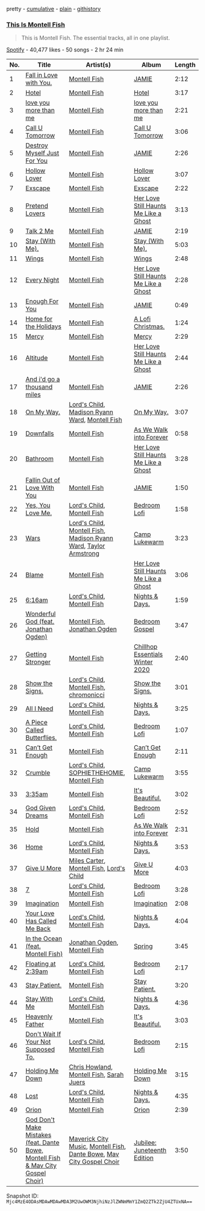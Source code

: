 pretty - [cumulative](/playlists/cumulative/37i9dQZF1DZ06evO3acIik.md) - [plain](/playlists/plain/37i9dQZF1DZ06evO3acIik) - [githistory](https://github.githistory.xyz/mackorone/spotify-playlist-archive/blob/main/playlists/plain/37i9dQZF1DZ06evO3acIik)

### [This Is Montell Fish](https://open.spotify.com/playlist/37i9dQZF1DZ06evO3acIik)

> This is Montell Fish\. The essential tracks, all in one playlist.

[Spotify](https://open.spotify.com/user/spotify) - 40,477 likes - 50 songs - 2 hr 24 min

| No. | Title | Artist(s) | Album | Length |
|---|---|---|---|---|
| 1 | [Fall in Love with You.](https://open.spotify.com/track/4kJT7Yj6Za01KfKHjb7mZE) | [Montell Fish](https://open.spotify.com/artist/5nvWOyAkfNgVLKESq4fOj2) | [JAMIE](https://open.spotify.com/album/4StdgB0YaIYLGhhXBLuoWl) | 2:12 |
| 2 | [Hotel](https://open.spotify.com/track/0JzG1wJuB4v9UPkSE7LMXi) | [Montell Fish](https://open.spotify.com/artist/5nvWOyAkfNgVLKESq4fOj2) | [Hotel](https://open.spotify.com/album/0ykf7jcx3yY49RpkIO1byF) | 3:17 |
| 3 | [love you more than me](https://open.spotify.com/track/3jc0jdopFsv3dYz5uo8OCr) | [Montell Fish](https://open.spotify.com/artist/5nvWOyAkfNgVLKESq4fOj2) | [love you more than me](https://open.spotify.com/album/5iA8uhhLMIfh8CUu6sJWd6) | 2:21 |
| 4 | [Call U Tomorrow](https://open.spotify.com/track/1kPee0zC6xh3DT1mlG5a82) | [Montell Fish](https://open.spotify.com/artist/5nvWOyAkfNgVLKESq4fOj2) | [Call U Tomorrow](https://open.spotify.com/album/7pdP0BWJ8Faz6ZbWb3UCGc) | 3:06 |
| 5 | [Destroy Myself Just For You](https://open.spotify.com/track/40Fmr4mXhz4PtrMAPTnoXB) | [Montell Fish](https://open.spotify.com/artist/5nvWOyAkfNgVLKESq4fOj2) | [JAMIE](https://open.spotify.com/album/4StdgB0YaIYLGhhXBLuoWl) | 2:26 |
| 6 | [Hollow Lover](https://open.spotify.com/track/0wqfPpcKewaI7muAVNzo2x) | [Montell Fish](https://open.spotify.com/artist/5nvWOyAkfNgVLKESq4fOj2) | [Hollow Lover](https://open.spotify.com/album/6oU83NRccLBCqr1JI92MLi) | 3:07 |
| 7 | [Exscape](https://open.spotify.com/track/5L1WMbYfNFkmlyG407ke6S) | [Montell Fish](https://open.spotify.com/artist/5nvWOyAkfNgVLKESq4fOj2) | [Exscape](https://open.spotify.com/album/1vSELIji55iJOeDXNHng2b) | 2:22 |
| 8 | [Pretend Lovers](https://open.spotify.com/track/0cJTBlSiodwtdA5vdIbHhB) | [Montell Fish](https://open.spotify.com/artist/5nvWOyAkfNgVLKESq4fOj2) | [Her Love Still Haunts Me Like a Ghost](https://open.spotify.com/album/3q6BNwqgHKVzXzAv2ZV6tD) | 3:13 |
| 9 | [Talk 2 Me](https://open.spotify.com/track/6pPLhloHxLWiMlAT5Xn1gw) | [Montell Fish](https://open.spotify.com/artist/5nvWOyAkfNgVLKESq4fOj2) | [JAMIE](https://open.spotify.com/album/4StdgB0YaIYLGhhXBLuoWl) | 2:19 |
| 10 | [Stay \(With Me\).](https://open.spotify.com/track/1lYF2cFAjKU8DG6FfGU4CE) | [Montell Fish](https://open.spotify.com/artist/5nvWOyAkfNgVLKESq4fOj2) | [Stay \(With Me\).](https://open.spotify.com/album/2UOdVuBqu1UQA9EXWGQNeE) | 5:03 |
| 11 | [Wings](https://open.spotify.com/track/3JnSE5L6NV0W22ZcSJLrBs) | [Montell Fish](https://open.spotify.com/artist/5nvWOyAkfNgVLKESq4fOj2) | [Wings](https://open.spotify.com/album/6aAPVuhruUUOmdW4VXsT7t) | 2:48 |
| 12 | [Every Night](https://open.spotify.com/track/21MjiNNSZylKr74tEuGHpm) | [Montell Fish](https://open.spotify.com/artist/5nvWOyAkfNgVLKESq4fOj2) | [Her Love Still Haunts Me Like a Ghost](https://open.spotify.com/album/3q6BNwqgHKVzXzAv2ZV6tD) | 2:28 |
| 13 | [Enough For You](https://open.spotify.com/track/37G1Mx1vZHxKia3aDPMQxd) | [Montell Fish](https://open.spotify.com/artist/5nvWOyAkfNgVLKESq4fOj2) | [JAMIE](https://open.spotify.com/album/4StdgB0YaIYLGhhXBLuoWl) | 0:49 |
| 14 | [Home for the Holidays](https://open.spotify.com/track/7yrfKopuTvSnedT9sfcG74) | [Montell Fish](https://open.spotify.com/artist/5nvWOyAkfNgVLKESq4fOj2) | [A Lofi Christmas.](https://open.spotify.com/album/18o8Xw3IFfjR6IoLsoY8xO) | 1:24 |
| 15 | [Mercy](https://open.spotify.com/track/2jBRks9u41rAywLxQjcdYt) | [Montell Fish](https://open.spotify.com/artist/5nvWOyAkfNgVLKESq4fOj2) | [Mercy](https://open.spotify.com/album/2zSiFSrqjSoZsXdxzOjQtY) | 2:29 |
| 16 | [Altitude](https://open.spotify.com/track/5OsHySqSwYLLfot5EswbON) | [Montell Fish](https://open.spotify.com/artist/5nvWOyAkfNgVLKESq4fOj2) | [Her Love Still Haunts Me Like a Ghost](https://open.spotify.com/album/3q6BNwqgHKVzXzAv2ZV6tD) | 2:44 |
| 17 | [And i'd go a thousand miles](https://open.spotify.com/track/4XAAxqgd94HLvDQWc0EkDa) | [Montell Fish](https://open.spotify.com/artist/5nvWOyAkfNgVLKESq4fOj2) | [JAMIE](https://open.spotify.com/album/4StdgB0YaIYLGhhXBLuoWl) | 2:26 |
| 18 | [On My Way.](https://open.spotify.com/track/0pNhg9ZtLhBGpKiqpH3X6S) | [Lord's Child](https://open.spotify.com/artist/14EkDZQXCL0J9CpQ1tKIKC), [Madison Ryann Ward](https://open.spotify.com/artist/6eAUAR4N9NOpirukqdIzVI), [Montell Fish](https://open.spotify.com/artist/5nvWOyAkfNgVLKESq4fOj2) | [On My Way.](https://open.spotify.com/album/3YrxGk5ThUcnjsDiTdLZST) | 3:07 |
| 19 | [Downfalls](https://open.spotify.com/track/5fTEuJl6xp2kNWWO6O6LnH) | [Montell Fish](https://open.spotify.com/artist/5nvWOyAkfNgVLKESq4fOj2) | [As We Walk into Forever](https://open.spotify.com/album/03VAghRQNBLnGT8f8g9wE7) | 0:58 |
| 20 | [Bathroom](https://open.spotify.com/track/3sLTYBYs6lJsFK84t2X7wt) | [Montell Fish](https://open.spotify.com/artist/5nvWOyAkfNgVLKESq4fOj2) | [Her Love Still Haunts Me Like a Ghost](https://open.spotify.com/album/3q6BNwqgHKVzXzAv2ZV6tD) | 3:28 |
| 21 | [Fallin Out of Love With You](https://open.spotify.com/track/3Eq9N7ymMN0GNG7vSKjTrF) | [Montell Fish](https://open.spotify.com/artist/5nvWOyAkfNgVLKESq4fOj2) | [JAMIE](https://open.spotify.com/album/4StdgB0YaIYLGhhXBLuoWl) | 1:50 |
| 22 | [Yes, You Love Me.](https://open.spotify.com/track/0Aj3GRorN6QAFwwZlqXz6T) | [Lord's Child](https://open.spotify.com/artist/14EkDZQXCL0J9CpQ1tKIKC), [Montell Fish](https://open.spotify.com/artist/5nvWOyAkfNgVLKESq4fOj2) | [Bedroom Lofi](https://open.spotify.com/album/6zvGIAgWSOkS1w8F4C42Mi) | 1:58 |
| 23 | [Wars](https://open.spotify.com/track/0NzDCZypxqXxgcGQ4rkJRG) | [Lord's Child](https://open.spotify.com/artist/14EkDZQXCL0J9CpQ1tKIKC), [Montell Fish](https://open.spotify.com/artist/5nvWOyAkfNgVLKESq4fOj2), [Madison Ryann Ward](https://open.spotify.com/artist/6eAUAR4N9NOpirukqdIzVI), [Taylor Armstrong](https://open.spotify.com/artist/3CVk2LzA3zH6FBAXuPbnhc) | [Camp Lukewarm](https://open.spotify.com/album/1ojRsIYi1rLdiFpSKNtEBp) | 3:23 |
| 24 | [Blame](https://open.spotify.com/track/7qsQw6eSn1x8sO4OrQAHne) | [Montell Fish](https://open.spotify.com/artist/5nvWOyAkfNgVLKESq4fOj2) | [Her Love Still Haunts Me Like a Ghost](https://open.spotify.com/album/3q6BNwqgHKVzXzAv2ZV6tD) | 3:06 |
| 25 | [6:16am](https://open.spotify.com/track/5pTb9i96sgct5x6jyjwhrM) | [Lord's Child](https://open.spotify.com/artist/14EkDZQXCL0J9CpQ1tKIKC), [Montell Fish](https://open.spotify.com/artist/5nvWOyAkfNgVLKESq4fOj2) | [Nights & Days.](https://open.spotify.com/album/13G65Pa4a3yM8pfN8wLrH3) | 1:59 |
| 26 | [Wonderful God \(feat\. Jonathan Ogden\)](https://open.spotify.com/track/6DRTaqEscCrnhsrjR69wnN) | [Montell Fish](https://open.spotify.com/artist/5nvWOyAkfNgVLKESq4fOj2), [Jonathan Ogden](https://open.spotify.com/artist/2Q1d40J0u4IWGg4oZNPBZ7) | [Bedroom Gospel](https://open.spotify.com/album/17OvPOdUGOGawt0dhZa9Uk) | 3:47 |
| 27 | [Getting Stronger](https://open.spotify.com/track/2RNUP450GqkdTQvnSDo8zO) | [Montell Fish](https://open.spotify.com/artist/5nvWOyAkfNgVLKESq4fOj2) | [Chillhop Essentials Winter 2020](https://open.spotify.com/album/2tawQhSOBEJ4MQm1ZN6knB) | 2:40 |
| 28 | [Show the Signs.](https://open.spotify.com/track/4I5dVjz3Uwqmgb4Wzmupn6) | [Lord's Child](https://open.spotify.com/artist/14EkDZQXCL0J9CpQ1tKIKC), [Montell Fish](https://open.spotify.com/artist/5nvWOyAkfNgVLKESq4fOj2), [chromonicci](https://open.spotify.com/artist/746nA9NSKsqBDRk343UtkE) | [Show the Signs.](https://open.spotify.com/album/1oc8h9nIQClaRvwaEpeSvl) | 3:01 |
| 29 | [All I Need](https://open.spotify.com/track/0GQPdbDdcBCO8MUY8YKluB) | [Lord's Child](https://open.spotify.com/artist/14EkDZQXCL0J9CpQ1tKIKC), [Montell Fish](https://open.spotify.com/artist/5nvWOyAkfNgVLKESq4fOj2) | [Nights & Days.](https://open.spotify.com/album/13G65Pa4a3yM8pfN8wLrH3) | 3:25 |
| 30 | [A Piece Called Butterflies.](https://open.spotify.com/track/1yqtrIUcRBXHOXPrHRcbjh) | [Lord's Child](https://open.spotify.com/artist/14EkDZQXCL0J9CpQ1tKIKC), [Montell Fish](https://open.spotify.com/artist/5nvWOyAkfNgVLKESq4fOj2) | [Bedroom Lofi](https://open.spotify.com/album/6zvGIAgWSOkS1w8F4C42Mi) | 1:07 |
| 31 | [Can’t Get Enough](https://open.spotify.com/track/6zp8BWzu4dzuygZTVf5H2H) | [Montell Fish](https://open.spotify.com/artist/5nvWOyAkfNgVLKESq4fOj2) | [Can’t Get Enough](https://open.spotify.com/album/474MpKHvn3W8j2E9x3qEfu) | 2:11 |
| 32 | [Crumble](https://open.spotify.com/track/0Gji3Cm4mRFYvXXtX82klr) | [Lord's Child](https://open.spotify.com/artist/14EkDZQXCL0J9CpQ1tKIKC), [SOPHIETHEHOMIE](https://open.spotify.com/artist/1FiNaCwPk9tRjTH4gCqsWh), [Montell Fish](https://open.spotify.com/artist/5nvWOyAkfNgVLKESq4fOj2) | [Camp Lukewarm](https://open.spotify.com/album/1ojRsIYi1rLdiFpSKNtEBp) | 3:55 |
| 33 | [3:35am](https://open.spotify.com/track/0QAFiGqEkWn27WVy6AZShQ) | [Montell Fish](https://open.spotify.com/artist/5nvWOyAkfNgVLKESq4fOj2) | [It's Beautiful.](https://open.spotify.com/album/6MRvWffD81OCQNUsa5J63K) | 3:02 |
| 34 | [God Given Dreams](https://open.spotify.com/track/15gmFPuXOMZV7l1Afj0JMM) | [Lord's Child](https://open.spotify.com/artist/14EkDZQXCL0J9CpQ1tKIKC), [Montell Fish](https://open.spotify.com/artist/5nvWOyAkfNgVLKESq4fOj2) | [Bedroom Lofi](https://open.spotify.com/album/6zvGIAgWSOkS1w8F4C42Mi) | 2:52 |
| 35 | [Hold](https://open.spotify.com/track/5W8yr9NaKicLrGEtl0KBdh) | [Montell Fish](https://open.spotify.com/artist/5nvWOyAkfNgVLKESq4fOj2) | [As We Walk into Forever](https://open.spotify.com/album/03VAghRQNBLnGT8f8g9wE7) | 2:31 |
| 36 | [Home](https://open.spotify.com/track/2xWxHd24lHBTnjl7SnbXB0) | [Lord's Child](https://open.spotify.com/artist/14EkDZQXCL0J9CpQ1tKIKC), [Montell Fish](https://open.spotify.com/artist/5nvWOyAkfNgVLKESq4fOj2) | [Nights & Days.](https://open.spotify.com/album/13G65Pa4a3yM8pfN8wLrH3) | 3:53 |
| 37 | [Give U More](https://open.spotify.com/track/3nuaFEZqXgCiE283Qy4T6E) | [Miles Carter](https://open.spotify.com/artist/4Jm580nuipYFdlgljTftY7), [Montell Fish](https://open.spotify.com/artist/5nvWOyAkfNgVLKESq4fOj2), [Lord's Child](https://open.spotify.com/artist/14EkDZQXCL0J9CpQ1tKIKC) | [Give U More](https://open.spotify.com/album/7rTh8hgSYgC0bEO4UTIbFF) | 4:03 |
| 38 | [7](https://open.spotify.com/track/1601rgnttKbCiKaV83nY8K) | [Lord's Child](https://open.spotify.com/artist/14EkDZQXCL0J9CpQ1tKIKC), [Montell Fish](https://open.spotify.com/artist/5nvWOyAkfNgVLKESq4fOj2) | [Bedroom Lofi](https://open.spotify.com/album/6zvGIAgWSOkS1w8F4C42Mi) | 3:28 |
| 39 | [Imagination](https://open.spotify.com/track/3A1XomhhNVD16MmJ24nK1Q) | [Montell Fish](https://open.spotify.com/artist/5nvWOyAkfNgVLKESq4fOj2) | [Imagination](https://open.spotify.com/album/7vnT0JGQIOvhmkvPuvO0Fe) | 2:08 |
| 40 | [Your Love Has Called Me Back](https://open.spotify.com/track/0ObkGoEBWzsWHvO9AcxptJ) | [Lord's Child](https://open.spotify.com/artist/14EkDZQXCL0J9CpQ1tKIKC), [Montell Fish](https://open.spotify.com/artist/5nvWOyAkfNgVLKESq4fOj2) | [Nights & Days.](https://open.spotify.com/album/13G65Pa4a3yM8pfN8wLrH3) | 4:04 |
| 41 | [In the Ocean \(feat\. Montell Fish\)](https://open.spotify.com/track/6IoH81sosd6WHhoLgYODBH) | [Jonathan Ogden](https://open.spotify.com/artist/2Q1d40J0u4IWGg4oZNPBZ7), [Montell Fish](https://open.spotify.com/artist/5nvWOyAkfNgVLKESq4fOj2) | [Spring](https://open.spotify.com/album/0aT8MMYx6r4tN1W0ipTgOs) | 3:45 |
| 42 | [Floating at 2:39am](https://open.spotify.com/track/5RmGMJ0xonTn7fZkKhBypX) | [Lord's Child](https://open.spotify.com/artist/14EkDZQXCL0J9CpQ1tKIKC), [Montell Fish](https://open.spotify.com/artist/5nvWOyAkfNgVLKESq4fOj2) | [Bedroom Lofi](https://open.spotify.com/album/6zvGIAgWSOkS1w8F4C42Mi) | 2:17 |
| 43 | [Stay Patient.](https://open.spotify.com/track/7uvbamNsiIOUsw2QJf1BQ1) | [Montell Fish](https://open.spotify.com/artist/5nvWOyAkfNgVLKESq4fOj2) | [Stay Patient.](https://open.spotify.com/album/2XhxedyLppu92AMi3038ES) | 3:20 |
| 44 | [Stay With Me](https://open.spotify.com/track/2rNn1oM0VdMHIGN5YmPDmf) | [Lord's Child](https://open.spotify.com/artist/14EkDZQXCL0J9CpQ1tKIKC), [Montell Fish](https://open.spotify.com/artist/5nvWOyAkfNgVLKESq4fOj2) | [Nights & Days.](https://open.spotify.com/album/13G65Pa4a3yM8pfN8wLrH3) | 4:36 |
| 45 | [Heavenly Father](https://open.spotify.com/track/5jEaWxWsplfntFOBaywhcC) | [Montell Fish](https://open.spotify.com/artist/5nvWOyAkfNgVLKESq4fOj2) | [It's Beautiful.](https://open.spotify.com/album/0khCz22f39wIV6FcizFYIo) | 3:03 |
| 46 | [Don't Wait If Your Not Supposed To.](https://open.spotify.com/track/5KjwW42ttM1o7KAt62WQ62) | [Lord's Child](https://open.spotify.com/artist/14EkDZQXCL0J9CpQ1tKIKC), [Montell Fish](https://open.spotify.com/artist/5nvWOyAkfNgVLKESq4fOj2) | [Bedroom Lofi](https://open.spotify.com/album/6zvGIAgWSOkS1w8F4C42Mi) | 2:15 |
| 47 | [Holding Me Down](https://open.spotify.com/track/6LiFdQTu27Hq7nZfCFUxof) | [Chris Howland](https://open.spotify.com/artist/2wqF6dCN8bQp7TN0eNDSsc), [Montell Fish](https://open.spotify.com/artist/5nvWOyAkfNgVLKESq4fOj2), [Sarah Juers](https://open.spotify.com/artist/39mgk0y3gWDfKqHTAcc2LG) | [Holding Me Down](https://open.spotify.com/album/4vEgr4lrtJcFgHcaknUy7Q) | 3:15 |
| 48 | [Lost](https://open.spotify.com/track/1p0krUFuFcLI9PugCfMTO9) | [Lord's Child](https://open.spotify.com/artist/14EkDZQXCL0J9CpQ1tKIKC), [Montell Fish](https://open.spotify.com/artist/5nvWOyAkfNgVLKESq4fOj2) | [Nights & Days.](https://open.spotify.com/album/13G65Pa4a3yM8pfN8wLrH3) | 4:35 |
| 49 | [Orion](https://open.spotify.com/track/1Wpe4HpXyWvH8xSYogXOWY) | [Montell Fish](https://open.spotify.com/artist/5nvWOyAkfNgVLKESq4fOj2) | [Orion](https://open.spotify.com/album/1UAMrB661EhrxLbdxo1juW) | 2:39 |
| 50 | [God Don't Make Mistakes \(feat\. Dante Bowe, Montell Fish & Mav City Gospel Choir\)](https://open.spotify.com/track/7Gm5qTbZOdsCDdRohqoFVB) | [Maverick City Music](https://open.spotify.com/artist/58r1rB5t3VF5X6yXGPequV), [Montell Fish](https://open.spotify.com/artist/5nvWOyAkfNgVLKESq4fOj2), [Dante Bowe](https://open.spotify.com/artist/60JjUCBeLsuJ95WFvqFiFz), [Mav City Gospel Choir](https://open.spotify.com/artist/4h77nHXzQBpUySMOwo5UgD) | [Jubilee: Juneteenth Edition](https://open.spotify.com/album/6wjcKFIUSu5mz1CcN7CcZH) | 3:50 |

Snapshot ID: `Mjc4MzE4ODAsMDAwMDAwMDA3M2UwOWM3NjhiNzJlZWNmMmY1ZmQ2ZTk2ZjU4ZTUxNA==`
